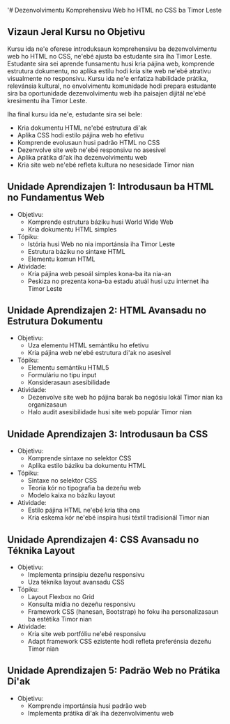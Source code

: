 '# Dezenvolvimentu Komprehensivu Web ho HTML no CSS ba Timor Leste

## Vizaun Jeral Kursu no Objetivu

Kursu ida ne'e oferese introduksaun komprehensivu ba dezenvolvimentu web ho HTML no CSS, ne'ebé ajusta ba estudante sira iha Timor Leste. Estudante sira sei aprende funsamentu husi kria pájina web, komprende estrutura dokumentu, no aplika estilu hodi kria site web ne'ebé atrativu visualmente no responsivu. Kursu ida ne'e enfatiza habilidade prátika, relevánsia kultural, no envolvimentu komunidade hodi prepara estudante sira ba oportunidade dezenvolvimentu web iha paisajen dijitál ne'ebé kresimentu iha Timor Leste.

Iha final kursu ida ne'e, estudante sira sei bele:
- Kria dokumentu HTML ne'ebé estrutura di'ak
- Aplika CSS hodi estilo pájina web ho efetivu
- Komprende evolusaun husi padrão HTML no CSS
- Dezenvolve site web ne'ebé responsivu no asesivel
- Aplika prátika di'ak iha dezenvolvimentu web
- Kria site web ne'ebé refleta kultura no nesesidade Timor nian

## Unidade Aprendizajen 1: Introdusaun ba HTML no Fundamentus Web
- Objetivu:
  * Komprende estrutura báziku husi World Wide Web
  * Kria dokumentu HTML simples
- Tópiku:
  * Istória husi Web no nia importánsia iha Timor Leste
  * Estrutura báziku no sintaxe HTML
  * Elementu komun HTML
- Atividade:
  * Kria pájina web pesoál simples kona-ba ita nia-an
  * Peskiza no prezenta kona-ba estadu atuál husi uzu internet iha Timor Leste

## Unidade Aprendizajen 2: HTML Avansadu no Estrutura Dokumentu
- Objetivu:
  * Uza elementu HTML semántiku ho efetivu
  * Kria pájina web ne'ebé estrutura di'ak no asesivel
- Tópiku:
  * Elementu semántiku HTML5
  * Formuláriu no tipu input
  * Konsiderasaun asesibilidade
- Atividade:
  * Dezenvolve site web ho pájina barak ba negósiu lokál Timor nian ka organizasaun
  * Halo audit asesibilidade husi site web populár Timor nian

## Unidade Aprendizajen 3: Introdusaun ba CSS
- Objetivu:
  * Komprende sintaxe no selektor CSS
  * Aplika estilo báziku ba dokumentu HTML
- Tópiku:
  * Sintaxe no selektor CSS
  * Teoria kór no tipografia ba dezeñu web
  * Modelo kaixa no báziku layout
- Atividade:
  * Estilo pájina HTML ne'ebé kria tiha ona
  * Kria eskema kór ne'ebé inspira husi téxtil tradisionál Timor nian

## Unidade Aprendizajen 4: CSS Avansadu no Téknika Layout
- Objetivu:
  * Implementa prinsípiu dezeñu responsivu
  * Uza téknika layout avansadu CSS
- Tópiku:
  * Layout Flexbox no Grid
  * Konsulta mídia no dezeñu responsivu
  * Framework CSS (hanesan, Bootstrap) ho foku iha personalizasaun ba estétika Timor nian
- Atividade:
  * Kria site web portfóliu ne'ebé responsivu
  * Adapt framework CSS ezistente hodi refleta preferénsia dezeñu Timor nian

## Unidade Aprendizajen 5: Padrão Web no Prátika Di'ak
- Objetivu:
  * Komprende importánsia husi padrão web
  * Implementa prátika di'ak iha dezenvolvimentu web